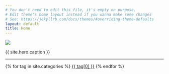 ```yaml
---
# You don't need to edit this file, it's empty on purpose.
# Edit theme's home layout instead if you wanna make some changes
# See: https://jekyllrb.com/docs/themes/#overriding-theme-defaults
layout: default
title: Home
---
```

<div class="hero">
  <img src="{{ site.baseurl }}{{ site.hero.image }}"/>
  <p>{{ site.hero.caption }}</p>
</div>


---
<div class="tags-expo-list">
    {% for tag in site.categories %}
    <a href="/blog/categories/#{{ tag[0] | slugify }}" class="post-tag">{{ tag[0] }}</a>
    {% endfor %}
</div>

